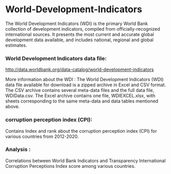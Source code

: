 # World-Development-Indicators
The World Development Indicators (WDI) is the primary World Bank collection of development indicators, compiled from officially-recognized international sources. It presents the most current and accurate global development data available, and includes national, regional and global estimates.

### World Development Indicators data file:

http://data.worldbank.org/data-catalog/world-development-indicators


More information about the WDI :
The World Development Indicators (WDI) data file available for download is a zipped archive in Excel and CSV format. The CSV archive contains several meta-data files and the full data file, WDIData.csv. The Excel archive contains one file, WDIEXCEL.xlsx, with sheets corresponding to the same meta-data and data tables mentioned above.

### corruption perception index (CPI):

Contains Index and rank about the corruption perception index (CPI) for various countries from 2012-2020.

### Analysis :
Correlations between World Bank Indicators and Transparency International Corruption Perceptions Index score among various countries.
